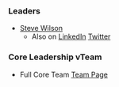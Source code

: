 ### Leaders
* [Steve Wilson](mailto:steve.wilson@owasp.org)
    - Also on [LinkedIn](https://www.linkedin.com/in/wilsonsd/) [Twitter](https://twitter.com/virtualsteve)


### Core Leadership vTeam
* Full Core Team [Team Page](https://github.com/OWASP/www-project-top-10-for-large-language-model-applications/wiki/Core-Team)
